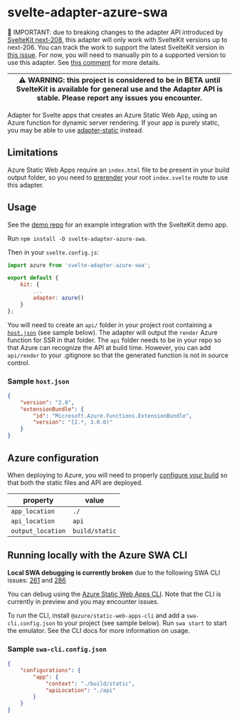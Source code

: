 # svelte-adapter-azure-swa

 :stop_sign: IMPORTANT: due to breaking changes to the adapter API introduced by [SvelteKit next-208](https://github.com/sveltejs/kit/blob/master/packages/kit/CHANGELOG.md#100-next208), this adapter will only work with SvelteKit versions up to next-206. You can track the work to support the latest SvelteKit version in [this issue](https://github.com/geoffrich/svelte-adapter-azure-swa/issues/6). For now, you will need to manually pin to a supported version to use this adapter. See [this comment](https://github.com/geoffrich/svelte-adapter-azure-swa/issues/14#issuecomment-1003452028) for more details.

| :warning: WARNING: this project is considered to be in BETA until SvelteKit is available for general use and the Adapter API is stable. Please report any issues you encounter. |
| ------------------------------------------------------------------------------------------------------------------------------------------------------------------------------- |

Adapter for Svelte apps that creates an Azure Static Web App, using an Azure function for dynamic server rendering. If your app is purely static, you may be able to use [adapter-static](https://www.npmjs.com/package/@sveltejs/adapter-static) instead.

## Limitations

Azure Static Web Apps require an `index.html` file to be present in your build output folder, so you need to [prerender](https://kit.svelte.dev/docs#ssr-and-javascript-prerender) your root `index.svelte` route to use this adapter.

## Usage

See the [demo repo](https://github.com/geoffrich/sveltekit-azure-swa-demo) for an example integration with the SvelteKit demo app.

Run `npm install -D svelte-adapter-azure-swa`.

Then in your `svelte.config.js`:

```js
import azure from 'svelte-adapter-azure-swa';

export default {
	kit: {
		...
		adapter: azure()
	}
};
```

You will need to create an `api/` folder in your project root containing a [`host.json`](https://docs.microsoft.com/en-us/azure/azure-functions/functions-host-json) (see sample below). The adapter will output the `render` Azure function for SSR in that folder. The `api` folder needs to be in your repo so that Azure can recognize the API at build time. However, you can add `api/render` to your .gitignore so that the generated function is not in source control.

### Sample `host.json`

```json
{
	"version": "2.0",
	"extensionBundle": {
		"id": "Microsoft.Azure.Functions.ExtensionBundle",
		"version": "[2.*, 3.0.0)"
	}
}
```

## Azure configuration

When deploying to Azure, you will need to properly [configure your build](https://docs.microsoft.com/en-us/azure/static-web-apps/build-configuration?tabs=github-actions) so that both the static files and API are deployed.

| property          | value          |
| ----------------- | -------------- |
| `app_location`    | `./`           |
| `api_location`    | `api`          |
| `output_location` | `build/static` |

## Running locally with the Azure SWA CLI

**Local SWA debugging is currently broken** due to the following SWA CLI issues: [261](https://github.com/Azure/static-web-apps-cli/issues/261) and [286](https://github.com/Azure/static-web-apps-cli/issues/286)

You can debug using the [Azure Static Web Apps CLI](https://github.com/Azure/static-web-apps-cli). Note that the CLI is currently in preview and you may encounter issues.

To run the CLI, install `@azure/static-web-apps-cli` and add a `swa-cli.config.json` to your project (see sample below). Run `swa start` to start the emulator. See the CLI docs for more information on usage.

### Sample `swa-cli.config.json`

```json
{
	"configurations": {
		"app": {
			"context": "./build/static",
			"apiLocation": "./api"
		}
	}
}
```
